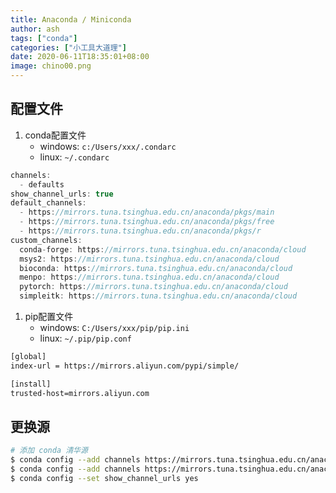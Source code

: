 ```yaml
---
title: Anaconda / Miniconda
author: ash
tags: ["conda"]
categories: ["小工具大道理"]
date: 2020-06-11T18:35:01+08:00
image: chino00.png
---
```


## 配置文件

1. conda配置文件
   - windows: `c:/Users/xxx/.condarc`
   - linux: `~/.condarc`

```c
channels:
  - defaults
show_channel_urls: true
default_channels:
  - https://mirrors.tuna.tsinghua.edu.cn/anaconda/pkgs/main
  - https://mirrors.tuna.tsinghua.edu.cn/anaconda/pkgs/free
  - https://mirrors.tuna.tsinghua.edu.cn/anaconda/pkgs/r
custom_channels:
  conda-forge: https://mirrors.tuna.tsinghua.edu.cn/anaconda/cloud
  msys2: https://mirrors.tuna.tsinghua.edu.cn/anaconda/cloud
  bioconda: https://mirrors.tuna.tsinghua.edu.cn/anaconda/cloud
  menpo: https://mirrors.tuna.tsinghua.edu.cn/anaconda/cloud
  pytorch: https://mirrors.tuna.tsinghua.edu.cn/anaconda/cloud
  simpleitk: https://mirrors.tuna.tsinghua.edu.cn/anaconda/cloud
```

1. pip配置文件
    - windows: `C:/Users/xxx/pip/pip.ini`
    - linux: `~/.pip/pip.conf`

```sh
[global]
index-url = https://mirrors.aliyun.com/pypi/simple/

[install]
trusted-host=mirrors.aliyun.com
```

## 更换源

```sh
# 添加 conda 清华源
$ conda config --add channels https://mirrors.tuna.tsinghua.edu.cn/anaconda/pkgs/free
$ conda config --add channels https://mirrors.tuna.tsinghua.edu.cn/anaconda/pkgs/main
$ conda config --set show_channel_urls yes
```
